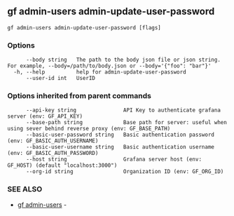## gf admin-users admin-update-user-password



```
gf admin-users admin-update-user-password [flags]
```

### Options

```
      --body string   The path to the body json file or json string. For example, --body=/path/to/body.json or --body='{"foo": "bar"}'
  -h, --help          help for admin-update-user-password
      --user-id int   UserID
```

### Options inherited from parent commands

```
      --api-key string               API Key to authenticate grafana server (env: GF_API_KEY)
      --base-path string             Base path for server: useful when using sever behind reverse proxy (env: GF_BASE_PATH)
      --basic-user-password string   Basic authentication password (env: GF_BASIC_AUTH_USERNAME)
      --basic-user-username string   Basic authentication username (env: GF_BASIC_AUTH_PASSWORD)
      --host string                  Grafana server host (env: GF_HOST) (default "localhost:3000")
      --org-id string                Organization ID (env: GF_ORG_ID)
```

### SEE ALSO

* [gf admin-users](gf_admin-users.md)	 - 

